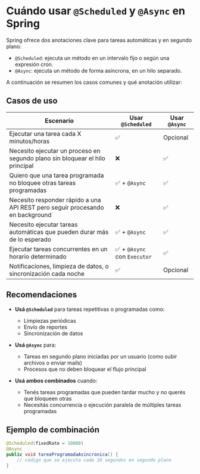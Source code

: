 # Cuándo usar `@Scheduled` y `@Async` en Spring

Spring ofrece dos anotaciones clave para tareas automáticas y en segundo plano:

- `@Scheduled`: ejecuta un método en un intervalo fijo o según una expresión cron.
- `@Async`: ejecuta un método de forma asíncrona, en un hilo separado.

A continuación se resumen los casos comunes y qué anotación utilizar:

## Casos de uso

| Escenario | Usar `@Scheduled` | Usar `@Async` |
|----------|-------------------|---------------|
| Ejecutar una tarea cada X minutos/horas | ✅ | Opcional |
| Necesito ejecutar un proceso en segundo plano sin bloquear el hilo principal | ❌ | ✅ |
| Quiero que una tarea programada no bloquee otras tareas programadas | ✅ + `@Async` | ✅ |
| Necesito responder rápido a una API REST pero seguir procesando en background | ❌ | ✅ |
| Necesito ejecutar tareas automáticas que pueden durar más de lo esperado | ✅ + `@Async` | ✅ |
| Ejecutar tareas concurrentes en un horario determinado | ✅ + `@Async` con `Executor` | ✅ |
| Notificaciones, limpieza de datos, o sincronización cada noche | ✅ | Opcional |

## Recomendaciones

- **Usá `@Scheduled`** para tareas repetitivas o programadas como:
  - Limpiezas periódicas
  - Envío de reportes
  - Sincronización de datos

- **Usá `@Async`** para:
  - Tareas en segundo plano iniciadas por un usuario (como subir archivos o enviar mails)
  - Procesos que no deben bloquear el flujo principal

- **Usá ambos combinados** cuando:
  - Tenés tareas programadas que pueden tardar mucho y no querés que bloqueen otras
  - Necesitás concurrencia o ejecución paralela de múltiples tareas programadas

## Ejemplo de combinación

```java
@Scheduled(fixedRate = 10000)
@Async
public void tareaProgramadaAsincronica() {
    // código que se ejecuta cada 10 segundos en segundo plano
}


